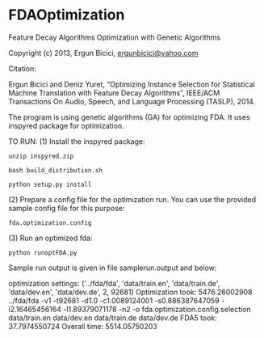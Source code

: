 FDAOptimization
===============

Feature Decay Algorithms Optimization with Genetic Algorithms

Copyright (c) 2013, Ergun Bicici, <ergunbicici@yahoo.com>

Citation:

Ergun Bicici and Deniz Yuret, “Optimizing Instance Selection for Statistical Machine
Translation with Feature Decay Algorithms”, IEEE/ACM Transactions On Audio,
Speech, and Language Processing (TASLP), 2014.


The program is using genetic algorithms (GA) for optimizing FDA. It uses inspyred package for optimization. 

TO RUN:
(1) Install the inspyred package:

    unzip inspyred.zip

    bash build_distribution.sh

    python setup.py install

(2) Prepare a config file for the optimization run. You can use the provided sample config file for this purpose: 

    fda.optimization.config

(3) Run an optimized fda:

    python runoptFDA.py

Sample run output is given in file samplerun.output and below:

optimization settings: ('../fda/fda', 'data/train.en', 'data/train.de', 'data/dev.en', 'data/dev.de', 2, 92681)
Optimization took: 5476.26002908
../fda/fda -v1 -t92681 -d1.0 -c1.0089124001 -s0.886387647059 -i2.16465456164 -l1.89379071178 -n2 -o fda.optimization.config.selection data/train.en data/dev.en data/train.de data/dev.de
FDA5 took: 37.7974550724
Overall time: 5514.05750203

